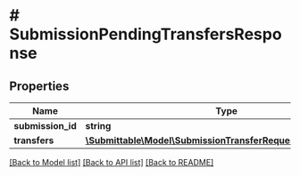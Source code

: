 # # SubmissionPendingTransfersResponse

## Properties

Name | Type | Description | Notes
------------ | ------------- | ------------- | -------------
**submission_id** | **string** |  | [optional]
**transfers** | [**\Submittable\Model\SubmissionTransferRequestResponseItem[]**](SubmissionTransferRequestResponseItem.md) |  | [optional]

[[Back to Model list]](../../README.md#models) [[Back to API list]](../../README.md#endpoints) [[Back to README]](../../README.md)
